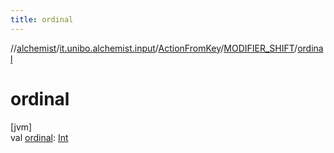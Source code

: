```yaml
---
title: ordinal
---
```

//[alchemist](../../../../index.html)/[it.unibo.alchemist.input](../../index.html)/[ActionFromKey](../index.html)/[MODIFIER_SHIFT](index.html)/[ordinal](ordinal.html)



# ordinal



[jvm]\
val [ordinal](ordinal.html): [Int](https://kotlinlang.org/api/latest/jvm/stdlib/kotlin/-int/index.html)




